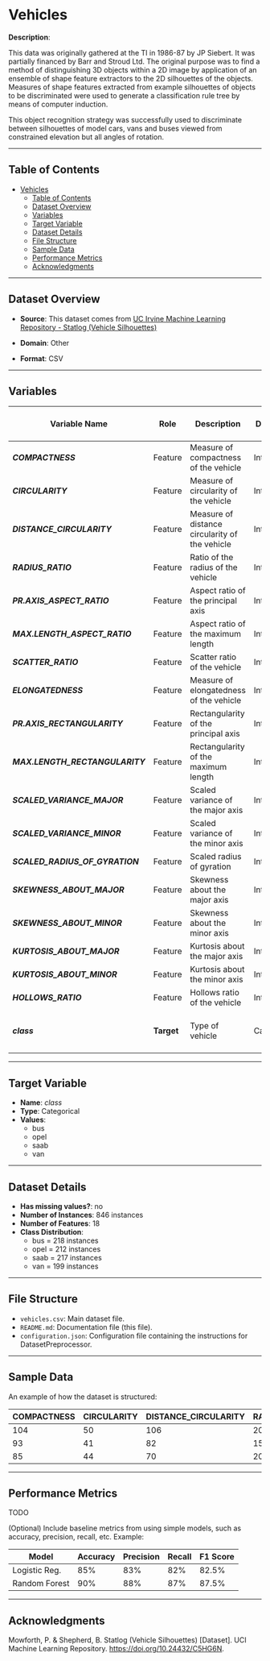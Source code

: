 # Vehicles

**Description**:  

This data was originally gathered at the TI in 1986-87 by JP Siebert. It was partially financed by Barr and Stroud Ltd. The original purpose was to find a method of distinguishing 3D objects within a 2D image by application of an ensemble of shape feature extractors to the 2D silhouettes of the objects. Measures of shape features extracted from example silhouettes of objects to be discriminated were used to generate a classification rule tree by means of computer induction.

This object recognition strategy was successfully used to discriminate between silhouettes of model cars, vans and buses viewed from constrained elevation but all angles of rotation.

---

## Table of Contents
- [Vehicles](#vehicles)
  - [Table of Contents](#table-of-contents)
  - [Dataset Overview](#dataset-overview)
  - [Variables](#variables)
  - [Target Variable](#target-variable)
  - [Dataset Details](#dataset-details)
  - [File Structure](#file-structure)
  - [Sample Data](#sample-data)
  - [Performance Metrics](#performance-metrics)
  - [Acknowledgments](#acknowledgments)

---

## Dataset Overview

- **Source**: This dataset comes from [UC Irvine Machine Learning Repository - Statlog (Vehicle Silhouettes)](https://archive.ics.uci.edu/dataset/149/statlog+vehicle+silhouettes)
  
- **Domain**: Other

- **Format**: CSV  

---

## Variables

| Variable Name | Role | Description | Data Type | Range / Values |
|---|---|---|---|---|
| ***COMPACTNESS*** | Feature | Measure of compactness of the vehicle | Integer | - |
| ***CIRCULARITY*** | Feature | Measure of circularity of the vehicle | Integer | - |
| ***DISTANCE_CIRCULARITY*** | Feature | Measure of distance circularity of the vehicle | Integer | - |
| ***RADIUS_RATIO*** | Feature | Ratio of the radius of the vehicle | Integer | - |
| ***PR.AXIS_ASPECT_RATIO*** | Feature | Aspect ratio of the principal axis | Integer | - |
| ***MAX.LENGTH_ASPECT_RATIO*** | Feature | Aspect ratio of the maximum length | Integer | - |
| ***SCATTER_RATIO*** | Feature | Scatter ratio of the vehicle | Integer | - |
| ***ELONGATEDNESS*** | Feature | Measure of elongatedness of the vehicle | Integer | - |
| ***PR.AXIS_RECTANGULARITY*** | Feature | Rectangularity of the principal axis | Integer | - |
| ***MAX.LENGTH_RECTANGULARITY*** | Feature | Rectangularity of the maximum length | Integer | - |
| ***SCALED_VARIANCE_MAJOR*** | Feature | Scaled variance of the major axis | Integer | - |
| ***SCALED_VARIANCE_MINOR*** | Feature | Scaled variance of the minor axis | Integer | - |
| ***SCALED_RADIUS_OF_GYRATION*** | Feature | Scaled radius of gyration | Integer | - |
| ***SKEWNESS_ABOUT_MAJOR*** | Feature | Skewness about the major axis | Integer | - |
| ***SKEWNESS_ABOUT_MINOR*** | Feature | Skewness about the minor axis | Integer | - |
| ***KURTOSIS_ABOUT_MAJOR*** | Feature | Kurtosis about the major axis | Integer | - |
| ***KURTOSIS_ABOUT_MINOR*** | Feature | Kurtosis about the minor axis | Integer | - |
| ***HOLLOWS_RATIO*** | Feature | Hollows ratio of the vehicle | Integer | - |
| ***class*** | **Target** | Type of vehicle | Categorical | bus, opel, saab, van |

---

## Target Variable

- **Name**: *class*  
- **Type**: Categorical
- **Values**:
  - bus
  - opel
  - saab
  - van

---

## Dataset Details

- **Has missing values?**: no
- **Number of Instances**: 846 instances 
- **Number of Features**: 18
- **Class Distribution**:
  - bus = 218 instances
  - opel = 212 instances
  - saab = 217 instances
  - van = 199 instances
 
---

## File Structure

- `vehicles.csv`: Main dataset file.  
- `README.md`: Documentation file (this file).  
- `configuration.json`: Configuration file containing the instructions for DatasetPreprocessor.  

---

## Sample Data

An example of how the dataset is structured:

| COMPACTNESS | CIRCULARITY | DISTANCE_CIRCULARITY | RADIUS_RATIO | PR.AXIS_ASPECT_RATIO | MAX.LENGTH_ASPECT_RATIO | SCATTER_RATIO | ELONGATEDNESS | PR.AXIS_RECTANGULARITY | MAX.LENGTH_RECTANGULARITY | SCALED_VARIANCE_MAJOR | SCALED_VARIANCE_MINOR | SCALED_RADIUS_OF_GYRATION | SKEWNESS_ABOUT_MAJOR | SKEWNESS_ABOUT_MINOR | KURTOSIS_ABOUT_MAJOR | KURTOSIS_ABOUT_MINOR | HOLLOWS_RATIO | class |
|---|---|---|---|---|---|---|---|---|---|---|---|---|---|---|---|---|---|---|
| 104 | 50 | 106 | 209 | 66 | 10 | 207 | 32 | 23 | 158 | 223 | 635 | 220 | 73 | 14 | 9 | 188 | 196 | saab |
| 93 | 41 | 82 | 159 | 63 | 9 | 144 | 46 | 19 | 143 | 160 | 309 | 127 | 63 | 6 | 10 | 199 | 207 | van |
| 85 | 44 | 70 | 205 | 103 | 52 | 149 | 45 | 19 | 144 | 241 | 325 | 188 | 127 | 9 | 11 | 180 | 183 | bus |

---

## Performance Metrics

TODO

(Optional) Include baseline metrics from using simple models, such as accuracy, precision, recall, etc. Example:

| Model         | Accuracy | Precision | Recall | F1 Score |
|---------------|----------|-----------|--------|----------|
| Logistic Reg. | 85%      | 83%       | 82%    | 82.5%    |
| Random Forest | 90%      | 88%       | 87%    | 87.5%    |

---

## Acknowledgments

Mowforth, P. & Shepherd, B.  Statlog (Vehicle Silhouettes) [Dataset]. UCI Machine Learning Repository. https://doi.org/10.24432/C5HG6N.